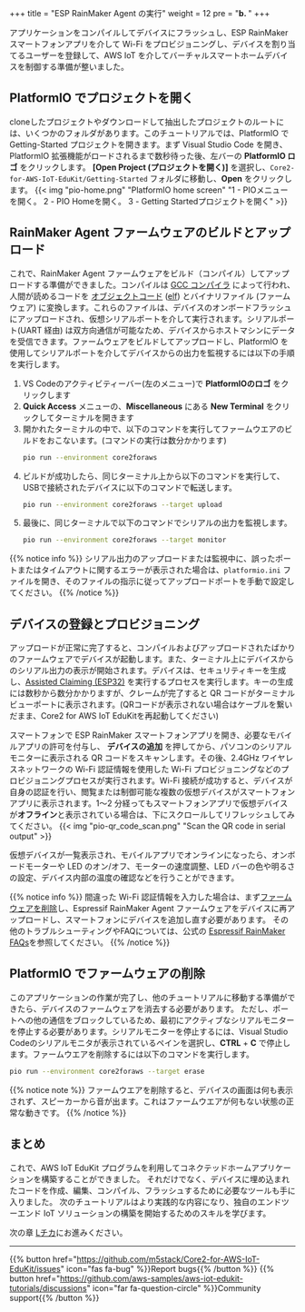 +++
title = "ESP RainMaker Agent の実行"
weight = 12
pre = "<b>b. </b>"
+++

アプリケーションをコンパイルしてデバイスにフラッシュし、ESP RainMaker スマートフォンアプリを介して Wi-Fi をプロビジョニングし、デバイスを割り当てるユーザーを登録して、AWS IoT を介してバーチャルスマートホームデバイスを制御する準備が整いました。

## PlatformIO でプロジェクトを開く
cloneしたプロジェクトやダウンロードして抽出したプロジェクトのルートには、いくつかのフォルダがあります。このチュートリアルでは、PlatformIO で Getting-Started プロジェクトを開きます。まず Visual Studio Code を開き、PlatformIO 拡張機能がロードされるまで数秒待った後、左バーの **PlatformIO ロゴ** をクリックします。 **[Open Project (プロジェクトを開く)]** を選択し、`Core2-for-AWS-IoT-EduKit/Getting-Started` フォルダに移動し、**Open** をクリックします。
{{< img "pio-home.png" "PlatformIO home screen" "1 - PIOメニューを開く。 2 - PIO Homeを開く。 3 - Getting Startedプロジェクトを開く" >}}

## RainMaker Agent ファームウェアのビルドとアップロード
これで、RainMaker Agent ファームウェアをビルド（コンパイル）してアップロードする準備ができました。コンパイルは [GCC コンパイラ](https://gcc.gnu.org/onlinedocs/gcc/) によって行われ、人間が読めるコードを [オブジェクトコード](https://en.wikipedia.org/wiki/Object_code) ([elf](https://en.wikipedia.org/wiki/Executable_and_Linkable_Format)) とバイナリファイル (ファームウェア) に変換します。これらのファイルは、デバイスのオンボードフラッシュにアップロードされ、仮想シリアルポートを介して実行されます。シリアルポート(UART 経由) は双方向通信が可能なため、デバイスからホストマシンにデータを受信できます。ファームウェアをビルドしてアップロードし、PlatformIO を使用してシリアルポートを介してデバイスからの出力を監視するには以下の手順を実行します。

1) VS Codeのアクティビティーバー(左のメニュー)で **PlatformIOのロゴ** をクリックします
2) **Quick Access** メニューの、**Miscellaneous** にある **New Terminal** をクリックしてターミナルを開きます
3) 開かれたターミナルの中で、以下のコマンドを実行してファームウエアのビルドをおこないます。(コマンドの実行は数分かかります)
    ```bash
    pio run --environment core2foraws
    ```
4) ビルドが成功したら、同じターミナル上から以下のコマンドを実行して、USBで接続されたデバイスに以下のコマンドで転送します。
    ```bash
    pio run --environment core2foraws --target upload
    ```
5) 最後に、同じターミナルで以下のコマンドでシリアルの出力を監視します。
    ```bash
    pio run --environment core2foraws --target monitor
    ```

{{% notice info %}}
シリアル出力のアップロードまたは監視中に、誤ったポートまたはタイムアウトに関するエラーが表示された場合は、`platformio.ini` ファイルを開き、そのファイルの指示に従ってアップロードポートを手動で設定してください。
{{% /notice %}}

## デバイスの登録とプロビジョニング
アップロードが正常に完了すると、コンパイルおよびアップロードされたばかりのファームウェアでデバイスが起動します。また、ターミナル上にデバイスからのシリアル出力の表示が開始されます。デバイスは、セキュリティキーを生成し、[Assisted Claiming (ESP32)](https://rainmaker.espressif.com/docs/claiming.html#assisted-claiming-esp32) を実行するプロセスを実行します。キーの生成には数秒から数分かかりますが、クレームが完了すると QR コードがターミナルビューポートに表示されます。(QRコードが表示されない場合はケーブルを繋いだまま、Core2 for AWS IoT EduKitを再起動してください)

スマートフォンで ESP RainMaker スマートフォンアプリを開き、必要なモバイルアプリの許可を付与し、 **デバイスの追加** を押してから、パソコンのシリアルモニターに表示される QR コードをスキャンします。その後、2.4GHz ワイヤレスネットワークの Wi-Fi 認証情報を使用した Wi-Fi プロビジョニングなどのプロビジョニングプロセスが実行されます。Wi-Fi 接続が成功すると、デバイスが自身の認証を行い、閲覧または制御可能な複数の仮想デバイスがスマートフォンアプリに表示されます。1～2 分経ってもスマートフォンアプリで仮想デバイスが**オフライン**と表示されている場合は、下にスクロールしてリフレッシュしてみてください。
{{< img "pio-qr_code_scan.png" "Scan the QR code in serial output" >}}

仮想デバイスが一覧表示され、モバイルアプリでオンラインになったら、オンボードモーターや LED のオン/オフ、モーターの速度調整、LED バーの色や明るさの設定、デバイス内部の温度の確認などを行うことができます。

{{% notice info %}}
間違った Wi-Fi 認証情報を入力した場合は、まず[ファームウェアを削除](/jp/getting-started/run-rainmaker.html#platformio--1)し、Espressif RainMaker Agent ファームウェアをデバイスに再アップロードし、スマートフォンにデバイスを追加し直す必要があります。
その他のトラブルシューティングやFAQについては、公式の [Espressif RainMaker FAQs](https://rainmaker.espressif.com/docs/faqs.html)を参照してください。
{{% /notice %}}

## PlatformIO でファームウェアの削除
このアプリケーションの作業が完了し、他のチュートリアルに移動する準備ができたら、デバイスのファームウェアを消去する必要があります。
ただし、ポートへの他の通信をブロックしているため、最初にアクティブなシリアルモニターを停止する必要があります。シリアルモニターを停止するには、Visual Studio Codeのシリアルモニタが表示されているペインを選択し、**CTRL** + **C** で停止します。ファームウエアを削除するには以下のコマンドを実行します。
```bash
pio run --environment core2foraws --target erase
```


{{% notice note %}}
ファームウエアを削除すると、デバイスの画面は何も表示されず、スピーカーから音が出ます。これはファームウエアが何もない状態の正常な動きです。
{{% /notice %}}

## まとめ
これで、AWS IoT EduKit プログラムを利用してコネクテッドホームアプリケーションを構築することができました。 それだけでなく、デバイスに埋め込まれたコードを作成、編集、コンパイル、フラッシュするために必要なツールも手に入りました。 次のチュートリアルはより実践的な内容になり、独自のエンドツーエンド IoT ソリューションの構築を開始するためのスキルを学びます。

次の章 [Lチカ](/jp/blinky-hello-world.html)にお進みください。

---
{{% button href="https://github.com/m5stack/Core2-for-AWS-IoT-EduKit/issues" icon="fas fa-bug" %}}Report bugs{{% /button %}} {{% button href="https://github.com/aws-samples/aws-iot-edukit-tutorials/discussions" icon="far fa-question-circle" %}}Community support{{% /button %}}